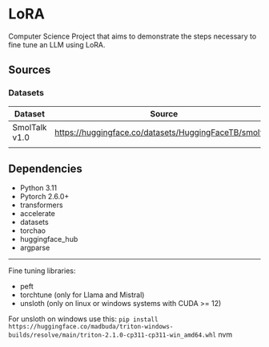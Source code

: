 # LoRA

Computer Science Project that aims to demonstrate the steps necessary to fine tune an LLM using LoRA.


## Sources


### Datasets

|Dataset | Source |
|---- | ---- |
| SmolTalk v1.0| https://huggingface.co/datasets/HuggingFaceTB/smoltalk |
| | |

## Dependencies


- Python 3.11
- Pytorch 2.6.0+ 
- transformers
- accelerate
- datasets
- torchao
- huggingface_hub
- argparse

---

Fine tuning libraries:
- peft
- torchtune (only for Llama and Mistral)
- unsloth (only on linux or windows systems with CUDA >= 12)

For unsloth on windows use this:
`pip install https://huggingface.co/madbuda/triton-windows-builds/resolve/main/triton-2.1.0-cp311-cp311-win_amd64.whl` nvm
